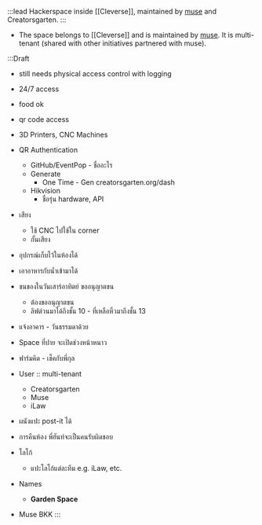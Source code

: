 :::lead
Hackerspace inside [[Cleverse]], maintained by [muse][muse] and Creatorsgarten.
:::

[muse]: https://muse.as

- The space belongs to [[Cleverse]] and is maintained by [muse][muse]. It is multi-tenant (shared with other initiatives partnered with muse).

:::Draft
- still needs physical access control with logging
- 24/7 access
- food ok
- qr code access
- 3D Printers, CNC Machines

- QR Authentication
	- GitHub/EventPop - ชื่ออะไร
	- Generate
		- One Time - Gen creatorsgarten.org/dash
	- Hikvision
		- ชื่อรุ่น hardware, API

- เสียง
	- ใช้ CNC ไปใช้ใน corner
	- กั้นเสียง

- อุปกรณ์เก็บไว้ในห้องได้
- เอาอาหารกับน้ำเข้ามาได้
- ขนของในวันเสาร์อาทิตย์ ขออนุญาตขน
	- ต้องขออนุญาตขน
	- ลิฟต์วนมาได้ถึงชั้น 10 - ที่เหลือหิ้วมาถึงชั้น 13
- แจ้งอาคาร - วันธรรมดาด้วย

- Space ที่ปาย จะเปิดช่วงหน้าหนาว
- ฟาร์มคิด - เช็คกับพี่กุล

- User :: multi-tenant
	- Creatorsgarten
	- Muse
	- iLaw

- ผนังแปะ post-it ได้
- การคืนห้อง พี่ฮันท์จะเป็นคนรับผิดชอบ

- โลโก้
	- แปะโลโก้แต่ละทีม e.g. iLaw, etc.

- Names
	- **Garden Space**
- Muse BKK
:::